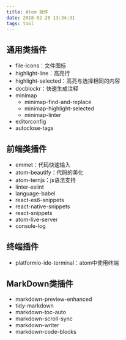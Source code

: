 ```yaml
---
title: Atom 插件
date: 2018-02-20 13:34:31
tags: tool
---
```


## 通用类插件

- file-icons：文件图标
- highlight-line：高亮行
- highlight-selected：高亮与选择相同的内容
- docblockr：快速生成注释
- minimap
  - minimap-find-and-replace
  - minimap-highlight-selected
  - minimap-linter
- editorconfig
- autoclose-tags

## 前端类插件

- emmet：代码快速输入
- atom-beautify：代码的美化
- atom-ternjs：js语法支持
- linter-eslint
- language-babel
- react-es6-snippets
- react-native-snippets
- react-snippets
- atom-live-server
- console-log

## 终端插件

- platformio-ide-terminal：atom中使用终端

## MarkDown类插件

- markdown-preview-enhanced
- tidy-markdown
- markdown-toc-auto
- markdown-scroll-sync
- markdown-writer
- markdown-code-blocks
